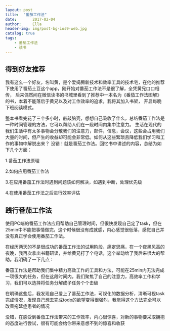 ```yaml
---
layout: post
title:  "番茄工作法"
date:       2017-02-04
author:     Ella
header-img: img/post-bg-ios9-web.jpg
catalog: true
tags:
    - 番茄工作法
    - 读书
---
```






## 得到好友推荐
我有这么一个好友，名叫黄，是个爱捣腾新技术和效率工具的技术宅，在他的推荐下使用了番茄土豆这个app，刚开始对番茄工作法不是很了解，全凭黄兄口口相传， 后来偶然间在微信读书的书城里看到了推荐中一本名为《番茄工作法图解》的书，本着不能落后于黄兄以及对工作效率的追求，我将其加入书架， 开启每晚下班阅读模式。

整本书看完花了三个多小时，敲敲脑壳，想想自己吸收了什么，总结番茄工作法是一种时间管理的方法，它可以帮助人们在一段时间内集中注意力。 生活在现代的我们生活中有太多事物会分散我们的注意力，邮件，信息，会议，这些会占用我们大量的时间，但产生的收益却可能会非常低。如何从这些繁琐且降低我们学习和工作的事物中解脱出来？ 没错！就是番茄工作法。回忆书中讲述的内容，总结为如下几个方面：













1.番茄工作法原理

2.如何应用番茄工作法

3.在应用番茄工作法时遇到问题该如何解决，如遇到中断，处理优先级

4.在使用番茄工作法之后进行效率评估


  ## 践行番茄工作法

使用PC端的番茄工作法应用帮助自己管理时间，但很快发现自己定了task，但在25min中不能把事情做完，这个时候很没有成就感，内心感觉很低落，感觉自己并没有真正学会使用番茄工作法。

在经历两天的不是很成功的番茄工作法的试用阶段，痛定思痛，在一个夜黑风高的夜晚，我再次拿出书籍研读，并给黄兄打了个电话，这个举动给了我后来很大的帮助。我明确了一下几点：

番茄工作法是帮助我们集中精力高效工作的工具和方法，可能在25min内无法完成一项很大的任务，但在这段时间内，我们聚焦了自己的注意力，高效率工作和学习，我们可以选择将任务分解成子任务个个击破

在明确这些后，我发现自己爱上了番茄工作法，可视化的数据分析，清晰可视task完成情况，发现自己想去完成todo的欲望变得很强烈，我觉得这个方法完全可以改善拖延症患者的情况

没错，在感受到番茄工作法带来的工作效率，内心很惊喜，对新的事物要采取拥抱的态度进行尝试，很有可能会给你带来意想不到的惊喜和收获


